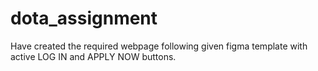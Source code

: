 # dota_assignment
Have created the required webpage following given figma template with active LOG IN and APPLY NOW buttons.
